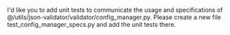 I'd like you to add unit tests to communicate the usage and specifications of @/utils/json-validator/validator/config_manager.py.
Please create a new file test_config_manager_specs.py and add the unit tests there.